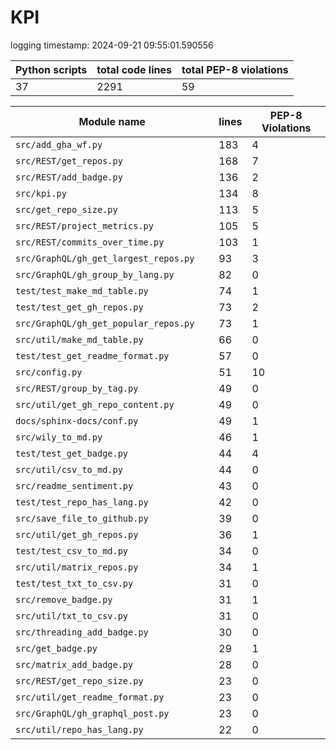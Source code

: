 # KPI

logging timestamp:
2024-09-21 09:55:01.590556

| Python scripts | total code lines | total PEP-8 violations |
| --- | --- | --- |
| 37| 2291 | 59 |

| Module name | lines | PEP-8 Violations |
| --- | --- | --- |
| `src/add_gha_wf.py                       ` |        183 |                    4 |
| `src/REST/get_repos.py                   ` |        168 |                    7 |
| `src/REST/add_badge.py                   ` |        136 |                    2 |
| `src/kpi.py                              ` |        134 |                    8 |
| `src/get_repo_size.py                    ` |        113 |                    5 |
| `src/REST/project_metrics.py             ` |        105 |                    5 |
| `src/REST/commits_over_time.py           ` |        103 |                    1 |
| `src/GraphQL/gh_get_largest_repos.py     ` |         93 |                    3 |
| `src/GraphQL/gh_group_by_lang.py         ` |         82 |                    0 |
| `test/test_make_md_table.py              ` |         74 |                    1 |
| `test/test_get_gh_repos.py               ` |         73 |                    2 |
| `src/GraphQL/gh_get_popular_repos.py     ` |         73 |                    1 |
| `src/util/make_md_table.py               ` |         66 |                    0 |
| `test/test_get_readme_format.py          ` |         57 |                    0 |
| `src/config.py                           ` |         51 |                   10 |
| `src/REST/group_by_tag.py                ` |         49 |                    0 |
| `src/util/get_gh_repo_content.py         ` |         49 |                    0 |
| `docs/sphinx-docs/conf.py                ` |         49 |                    1 |
| `src/wily_to_md.py                       ` |         46 |                    1 |
| `test/test_get_badge.py                  ` |         44 |                    4 |
| `src/util/csv_to_md.py                   ` |         44 |                    0 |
| `src/readme_sentiment.py                 ` |         43 |                    0 |
| `test/test_repo_has_lang.py              ` |         42 |                    0 |
| `src/save_file_to_github.py              ` |         39 |                    0 |
| `src/util/get_gh_repos.py                ` |         36 |                    1 |
| `test/test_csv_to_md.py                  ` |         34 |                    0 |
| `src/util/matrix_repos.py                ` |         34 |                    1 |
| `test/test_txt_to_csv.py                 ` |         31 |                    0 |
| `src/remove_badge.py                     ` |         31 |                    1 |
| `src/util/txt_to_csv.py                  ` |         31 |                    0 |
| `src/threading_add_badge.py              ` |         30 |                    0 |
| `src/get_badge.py                        ` |         29 |                    1 |
| `src/matrix_add_badge.py                 ` |         28 |                    0 |
| `src/REST/get_repo_size.py               ` |         23 |                    0 |
| `src/util/get_readme_format.py           ` |         23 |                    0 |
| `src/GraphQL/gh_graphql_post.py          ` |         23 |                    0 |
| `src/util/repo_has_lang.py               ` |         22 |                    0 |
